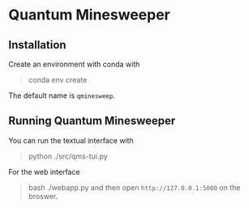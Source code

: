 # Quantum Minesweeper

## Installation
Create an environment with conda with
> conda env create

The default name is `qminesweep`.

## Running Quantum Minesweeper
You can run the textual interface with
> python ./src/qms-tui.py

For the web interface
> bash ./webapp.py
and then open `http://127.0.0.1:5000` on the broswer.

